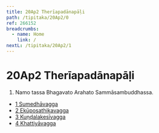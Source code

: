 ```yaml
---
title: 20Ap2 Therīapadānapāḷi
path: /tipitaka/20Ap2/0
ref: 266152
breadcrumbs:
  - name: Home
    link: /
nextL: /tipitaka/20Ap2/1
---
```


# 20Ap2 Therīapadānapāḷi

1. Namo tassa Bhagavato Arahato Sammāsambuddhassa.

* [1 Sumedhāvagga](/tipitaka/20Ap2/1)
* [2 Ekūposathikavagga](/tipitaka/20Ap2/2)
* [3 Kuṇḍalakesīvagga](/tipitaka/20Ap2/3)
* [4 Khattiyāvagga](/tipitaka/20Ap2/4)


